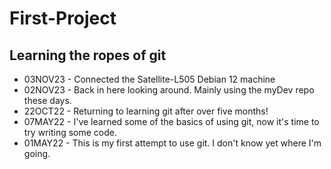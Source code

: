 # First-Project
## Learning the ropes of git
- 03NOV23 - Connected the Satellite-L505 Debian 12 machine
- 02NOV23 - Back in here looking around. Mainly using the myDev repo these days.
- 22OCT22 - Returning to learning git after over five months!
- 07MAY22 - I've learned some of the basics of using git, now it's time to try writing some code.
- 01MAY22 - This is my first attempt to use git. I don't know yet where I'm going.
